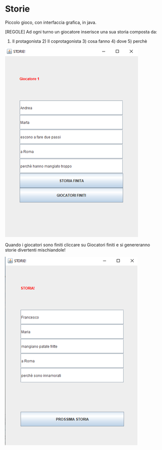 # Storie
Piccolo gioco, con interfaccia grafica, in java.

[REGOLE] 
Ad ogni turno un giocatore inserisce una sua storia composta da:
1) Il protagonista 2) Il coprotagonista 3) cosa fanno 4) dove 5) perchè

![alt text](https://github.com/filippo-renai/Storie/blob/main/Immagini/Esempio.png?raw=true)

Quando i giocatori sono finiti cliccare su Giocatori finiti e si genereranno storie divertenti mischiandole!

![alt text](https://github.com/filippo-renai/Storie/blob/main/Immagini/Risultato.png?raw=true)
